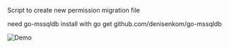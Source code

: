Script to create new permission migration file

need go-mssqldb install with
go get github.com/denisenkom/go-mssqldb

![Demo](https://github.com/camccar/createPermission/blob/master/PermissionScriptDemo.gif)
